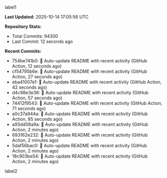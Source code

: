 
label1 
<!-- ACTIVITY_START -->
**Last Updated:** 2025-10-14 17:05:56 UTC

**Repository Stats:**
- Total Commits: 94300
- Last Commit: 12 seconds ago

**Recent Commits:**
- 754be741b0: 🤖 Auto-update README with recent activity (GitHub Action, 12 seconds ago)
- cf54795b6e: 🤖 Auto-update README with recent activity (GitHub Action, 27 seconds ago)
- eba41007e1: 🤖 Auto-update README with recent activity (GitHub Action, 42 seconds ago)
- d4c98e3e38: 🤖 Auto-update README with recent activity (GitHub Action, 57 seconds ago)
- 74412f9543: 🤖 Auto-update README with recent activity (GitHub Action, 71 seconds ago)
- a0c37a944a: 🤖 Auto-update README with recent activity (GitHub Action, 85 seconds ago)
- a93dd08a9a: 🤖 Auto-update README with recent activity (GitHub Action, 2 minutes ago)
- 693162e232: 🤖 Auto-update README with recent activity (GitHub Action, 2 minutes ago)
- 5daf56bac0: 🤖 Auto-update README with recent activity (GitHub Action, 2 minutes ago)
- 18c903be54: 🤖 Auto-update README with recent activity (GitHub Action, 2 minutes ago)
<!-- ACTIVITY_END -->

label2
